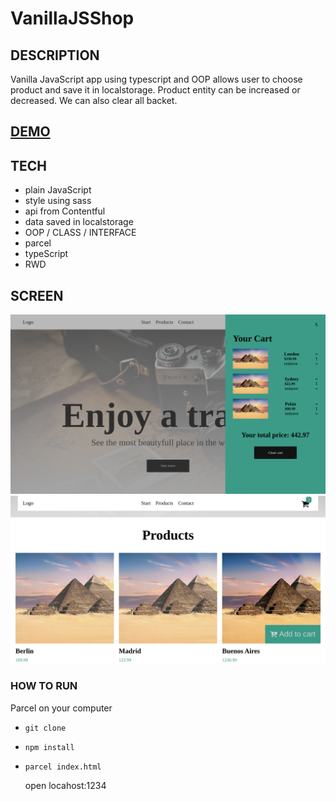 # VanillaJSShop

## DESCRIPTION

Vanilla JavaScript app using typescript and OOP allows user to choose product and save it in localstorage. Product entity can be increased or decreased. We can also clear all backet.

## [DEMO](https://jolly-hawking-956cec.netlify.app)

## TECH

- plain JavaScript
- style using sass
- api from Contentful
- data saved in localstorage
- OOP / CLASS / INTERFACE
- parcel
- typeScript
- RWD

## SCREEN

![prev01](https://github.com/3ndrius/VanillaJSShop/blob/master/screenshoot/landing.png?raw=true)
![prev02](https://github.com/3ndrius/VanillaJSShop/blob/master/screenshoot/grid.png?raw=true)

### HOW TO RUN

Parcel on your computer

- `git clone`
- `npm install`
- `parcel index.html`

  open locahost:1234

